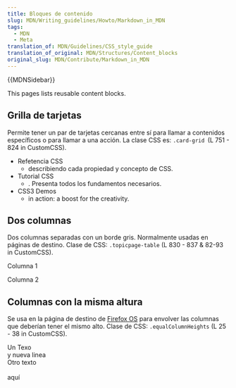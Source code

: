 ```yaml
---
title: Bloques de contenido
slug: MDN/Writing_guidelines/Howto/Markdown_in_MDN
tags:
  - MDN
  - Meta
translation_of: MDN/Guidelines/CSS_style_guide
translation_of_original: MDN/Structures/Content_blocks
original_slug: MDN/Contribute/Markdown_in_MDN
---
```

{{MDNSidebar}}

This pages lists reusable content blocks.

## Grilla de tarjetas

Permite tener un par de tarjetas cercanas entre sí para llamar a contenidos específicos o para llamar a una acción. La clase CSS es: `.card-grid `(L 751 - 824 in CustomCSS).

- Refetencia CSS
  - describiendo cada propiedad y concepto de CSS.
- Tutorial CSS
  - . Presenta todos los fundamentos necesarios.
- CSS3 Demos
  - in action: a boost for the creativity.

## Dos columnas

Dos columnas separadas con un borde gris. Normalmente usadas en páginas de destino. Clase de CSS: `.topicpage-table` (L 830 - 837 & 82-93 in CustomCSS).

Columna 1

Columna 2

## Columnas con la misma altura

Se usa en la página de destino de [Firefox OS](/en-US/Firefox_OS) para envolver las columnas que deberían tener el mismo alto. Clase de CSS: `.equalColumnHeights` (L 25 - 38 in CustomCSS).

<div class="zone-callout">Un Texo<br>y nueva linea<br></div>

<div class="zone-callout">Otro texto<br><br>aquí</div>
